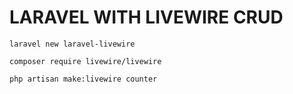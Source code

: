 # LARAVEL WITH LIVEWIRE CRUD
```
laravel new laravel-livewire

composer require livewire/livewire

php artisan make:livewire counter
```